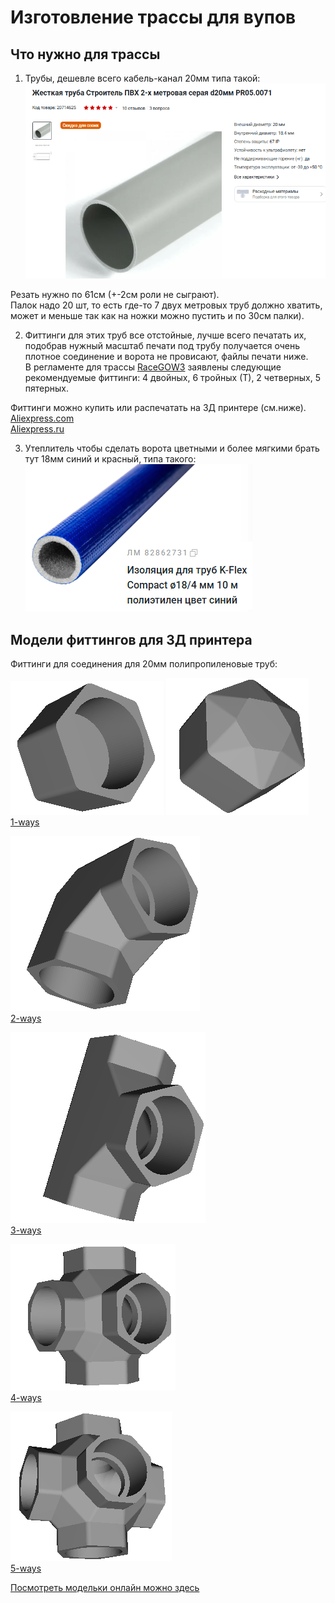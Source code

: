 # Изготовление трассы для вупов

## Что нужно для трассы
1. Трубы, дешевле всего кабель-канал 20мм типа такой:  
![](plastic_pipe.png)  

Резать нужно по 61см (+-2см роли не сыграют).  
Палок надо 20 шт, то есть где-то 7 двух метровых труб должно хватить, может и меньше так как на ножки можно пустить и по 30см палки).  

2. Фиттинги для этих труб все отстойные, лучше всего печатать их, подобрав нужный масштаб печати под трубу получается очень плотное соединение и ворота не провисают, файлы печати ниже.  
В регламенте для трассы [RaceGOW3](./../30_Гонки_или_соревнования/IGOW_RaceGOW.md) заявлены следующие рекомендуемые фиттинги: 4 двойных, 6 тройных (Т), 2 четверных, 5 пятерных.  

Фиттинги можно купить или распечатать на 3Д принтере (см.ниже).  
[Aliexpress.com](https://vi.aliexpress.com/item/1005004895883005.html)  
[Aliexpress.ru](https://aliexpress.ru/item/1005004895883005.html)  

 
3. Утеплитель чтобы сделать ворота цветными и более мягкими брать тут 18мм синий и красный, типа такого:  
![](Soft_Isolation.png)

## Модели фиттингов для 3Д принтера
Фиттинги для соединения для 20мм полипропиленовые труб: 
 
![](fit_1-way1.png)
![](fit_1-way2.png)  
[1-ways](1-ways_fitting.stl)  

![](fit_2-way1.png)  
[2-ways](2-ways_fitting.stl)  

![](fit_3-way1.png)  
[3-ways](3-ways_fitting.stl)  

![](fit_4-way1.png)  
[4-ways](4-ways_fitting.stl)  

![](fit_5-way1.png)  
[5-ways](5-ways_fitting.stl)  


[Посмотреть модельки онлайн можно здесь](https://www.viewstl.com/)



